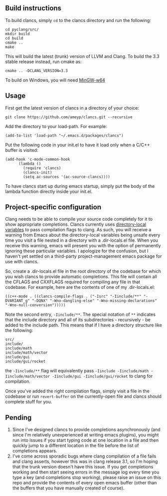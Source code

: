 ## Build instructions

To build clancs, simply `cd` to the clancs directory and run the following:

    cd pyclang/src/
    mkdir build
    cd build
    cmake ..
    make

This will build the latest (trunk) version of LLVM and Clang. To build the 3.3 stable release instead, run cmake as:

    cmake .. -DCLANG_VERSION=3.3

To build on Windows, you will need [MinGW-w64](mingw-w64.sourceforge.net)

## Usage

First get the latest version of clancs in a directory of your choice:

    git clone https://github.com/ameyp/clancs.git --recursive

Add the directory to your load-path. For example:

    (add-to-list 'load-path "~/.emacs.d/packages/clancs")

Put the following code in your init.el to have it load only when a C/C++ buffer is visited:

    (add-hook 'c-mode-common-hook
          (lambda ()
            (require 'clancs)
            (clancs-init)
            (setq ac-sources '(ac-source-clancs))))

To have clancs start up during emacs startup, simply put the body of the lambda function directly inside your init.el.

## Project-specific configuration

Clang needs to be able to compile your source code completely for it to show appropriate completions. Clancs currently uses [directory-local variables](http://www.gnu.org/software/emacs/manual/html_node/elisp/Directory-Local-Variables.html) to pass compilation flags to clang. As such, you will receive a warning from Emacs about the directory-local variables being unsafe every time you visit a file nested in a directory with a .dir-locals.el file. When you receive this warning, emacs will present you with the option of permanently ignoring these particular variables. I apologize for the confusion, but I haven't yet settled on a third-party project-management emacs package for use with clancs.

So, create a .dir-locals.el file in the root directory of the codebase for which you wish clancs to provide automatic completions. This file will contain all the CFLAGS and CXXFLAGS required for compiling any file in that codebase. For example, here are the contents of one of my .dir-locals.el:

    ((c++-mode . ((clancs-compile-flags . ("-Isrc" "-Iinclude/**" "-DVARIANT_g" "-DQNX" "-Wno-dangling-else" "-Wno-missing-declarations" "-Wno-null-conversion")))))

Note the second entry, `-Iinclude/**`. The special notation of `**` indicates that the include directory and all of its subdirectories - recursively - be added to the include path. This means that if I have a directory structure like the following:

    src/
    include/
    include/math
    include/math/vector
    include/gui
    include/gui/rocket

the `-Iinclude/**` flag will equivalently pass `-Iinclude -Iinclude/math -Iinclude/math/vector -Iinclude/gui -Iinclude/gui/rocket` to clang for compilation.

Once you've added the right compilation flags, simply visit a file in the codebase or run `revert-buffer` on the currently-open file and clancs should complete stuff for you.

## Pending

1. Since I've designed clancs to provide completions asynchronously (and since I'm relatively unexperienced at writing emacs plugins), you might run into issues if you start typing code at one location in a file and then quickly jump to a different location in the file before the list of completions appears.
2. I've come across sporadic bugs where clang compilation of a file fails and clang asserts, however this was in clang release 3.1, so I'm hoping that the trunk version doesn't have this issue. If you get completions working and then start seeing errors in the message log every time you type a key (and completions stop working), please raise an issue on this repo and provide the contents of every open emacs buffer (other than the buffers that you have manually created of course).